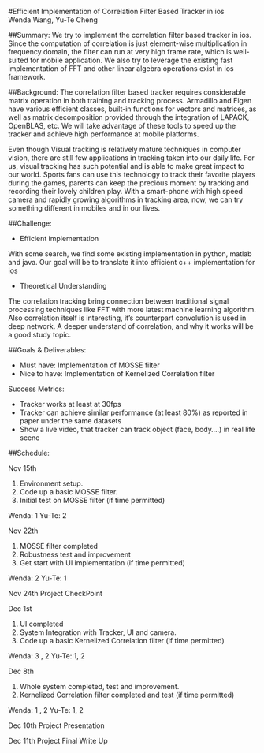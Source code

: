 #Efficient Implementation of Correlation Filter Based Tracker in ios 	 
Wenda Wang, Yu-Te Cheng	
											
##Summary: 
We try to implement the correlation filter based tracker in ios. Since the computation of correlation is just element-wise multiplication in frequency domain, the filter can run at very high frame rate, which is well-suited for mobile application. We also try to leverage the existing fast implementation of FFT and other linear algebra operations exist in ios framework.
					
##Background: 
The correlation filter based tracker requires considerable matrix operation in both training and tracking process. Armadillo and Eigen have various efficient classes, built-in functions for vectors and matrices, as well as matrix decomposition provided through the integration of LAPACK, OpenBLAS, etc. We will take advantage of these tools to speed up the tracker and achieve high performance at mobile platforms. 

Even though Visual tracking is relatively mature techniques in computer vision, there are still few applications in tracking taken into our daily life. For us, visual tracking has such potential and is able to make great impact to our world. Sports fans can use this technology to track their favorite players during the games, parents can keep the precious moment by tracking and recording their lovely children play. With a smart-phone with high speed camera and rapidly growing algorithms in tracking area, now, we can try something different in mobiles and in our lives.
					
##Challenge:
- Efficient implementation 

With some search, we find some existing implementation in python, matlab and java. Our goal will be to translate it into efficient c++ implementation for ios

- Theoretical Understanding

The correlation tracking bring connection between traditional signal processing techniques like FFT with more latest machine learning algorithm. Also correlation itself is interesting, it’s counterpart convolution is used in deep network. A deeper understand of correlation, and why it works will be a good study topic.

##Goals & Deliverables:
- Must have: Implementation of MOSSE filter
- Nice to have: Implementation of Kernelized Correlation filter

Success Metrics:
- Tracker works at least at 30fps
- Tracker can achieve similar performance (at least 80%) as reported in paper under the same datasets
- Show a live video, that tracker can track object (face, body….) in real life scene  		 							

##Schedule: 

Nov 15th  
   1. Environment setup.
   2. Code up a basic MOSSE filter.
   3. Initial test on MOSSE filter (if time permitted)
   
   Wenda:   1                              Yu-Te:  2

Nov 22th  
   1. MOSSE filter completed 
   2. Robustness test and improvement
   3. Get start with UI implementation (if time permitted)
   
   Wenda:   2                              Yu-Te: 1

Nov 24th  Project CheckPoint

Dec 1st     
   1. UI completed 
   2. System Integration with Tracker, UI and camera.
   3. Code up a basic Kernelized Correlation filter  (if time permitted)
   
   Wenda:    3 , 2                           Yu-Te: 1, 2

Dec 8th     
   1. Whole system completed, test  and improvement. 
   2. Kernelized Correlation filter completed and test (if time permitted)
   
   Wenda:     1 , 2                              Yu-Te: 1, 2

Dec 10th   Project Presentation

Dec 11th   Project Final Write Up


						
					 				
			
		

